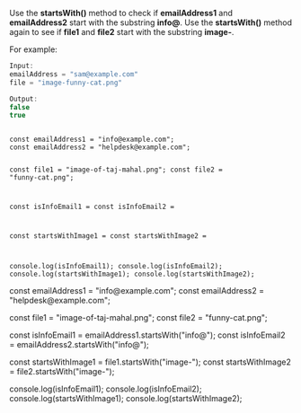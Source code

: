 Use the **startsWith()** method to
check if **emailAddress1**
and
**emailAddress2** start with the
substring **info@**. Use the **startsWith()**
method again to see if **file1** and **file2**
start with the substring **image-**.

For example:
```js
Input:
emailAddress = "sam@example.com"
file = "image-funny-cat.png"

Output:
false
true
```
<codeblock language="javascript" type="exercise" testMode="fixedInput">
<code>
const emailAddress1 = "info@example.com";
const emailAddress2 = "helpdesk@example.com";

const file1 = "image-of-taj-mahal.png";
const file2 = "funny-cat.png";

const isInfoEmail1 =
const isInfoEmail2 =

const startsWithImage1 =
const startsWithImage2 =

console.log(isInfoEmail1);
console.log(isInfoEmail2);
console.log(startsWithImage1);
console.log(startsWithImage2);
</code>

<solution>
const emailAddress1 = "info@example.com";
const emailAddress2 = "helpdesk@example.com";

const file1 = "image-of-taj-mahal.png";
const file2 = "funny-cat.png";

const isInfoEmail1 = emailAddress1.startsWith("info@");
const isInfoEmail2 = emailAddress2.startsWith("info@");

const startsWithImage1 = file1.startsWith("image-");
const startsWithImage2 = file2.startsWith("image-");

console.log(isInfoEmail1);
console.log(isInfoEmail2);
console.log(startsWithImage1);
console.log(startsWithImage2);
</solution>
</codeblock>
